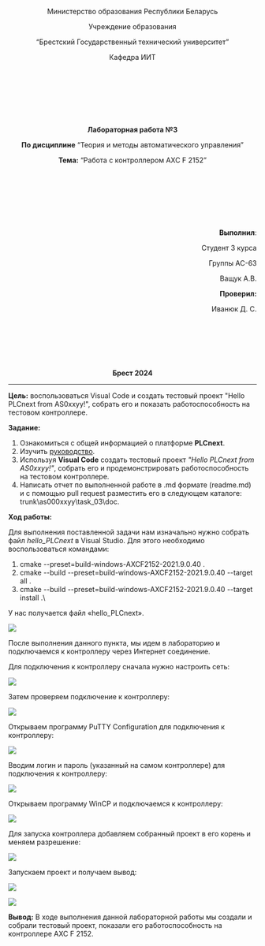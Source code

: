 <p align="center">Министерство образования Республики Беларусь</p>
<p align="center">Учреждение образования</p>
<p align="center">“Брестский Государственный технический университет”</p>
<p align="center">Кафедра ИИТ</p>
<br><br><br><br><br><br>
<p align="center"><strong>Лабораторная работа №3</strong></p>
<p align="center"><strong>По дисциплине</strong> “Теория и методы автоматического управления”</p>
<p align="center"><strong>Тема:</strong> “Работа с контроллером AXC F 2152”</p>
<br><br><br><br><br><br>
<p align="right"><strong>Выполнил</strong>:</p>
<p align="right">Студент 3 курса</p>
<p align="right">Группы АС-63</p>
<p align="right">Ващук А.В.</p>
<p align="right"><strong>Проверил:</strong></p>
<p align="right">Иванюк Д. С.</p>
<br><br><br><br><br>
<p align="center"><strong>Брест 2024</strong></p>

---
**Цель:** воспользоваться Visual Code и создать тестовый проект "Hello PLCnext from AS0xxyy!", собрать его и показать работоспособность на тестовом контроллере.

**Задание:**

1. Ознакомиться с общей информацией о платформе **PLCnext**.
1. Изучить [руководство](https://github.com/savushkin-r-d/PLCnext-howto/tree/master/HowTo%20build%20program%20Hello%20PLCnext).
1. Используя **Visual Code** создать тестовый проект *"Hello PLCnext from AS0xxyy!"*, собрать его и продемонстрировать работоспособность на тестовом контроллере.
1. Написать отчет по выполненной работе в .md формате (readme.md) и с помощью pull request разместить его в следующем каталоге: trunk\as000xxyy\task_03\doc.

**Ход работы:**

Для выполнения поставленной задачи нам изначально нужно собрать файл *hello_PLCnext* в Visual Studio. Для этого необходимо воспользоваться командами:

1) cmake --preset=build-windows-AXCF2152-2021.9.0.40 .
1) cmake --build --preset=build-windows-AXCF2152-2021.9.0.40 --target all .
1) cmake --build --preset=build-windows-AXCF2152-2021.9.0.40 --target install .\

У нас получается файл «hello_PLCnext».

![](Aspose.Words.0e358cb3-9e4d-44f5-bffa-8cdb61d98377.001.png)

После выполнения данного пункта, мы идем в лабораторию и подключаемся к контроллеру через  Интернет соединение.



Для подключения к контроллеру сначала нужно настроить сеть:

![](Aspose.Words.0e358cb3-9e4d-44f5-bffa-8cdb61d98377.002.png)

Затем проверяем подключение к контроллеру:

![](Aspose.Words.0e358cb3-9e4d-44f5-bffa-8cdb61d98377.003.png)






Открываем программу PuTTY Configuration для подключения к контроллеру:

![](Aspose.Words.0e358cb3-9e4d-44f5-bffa-8cdb61d98377.004.png)

Вводим логин и пароль (указанный на самом контроллере) для подключения к контроллеру:

![](Aspose.Words.0e358cb3-9e4d-44f5-bffa-8cdb61d98377.005.png)



Открываем программу WinCP и подключаемся к контроллеру:

![](Aspose.Words.0e358cb3-9e4d-44f5-bffa-8cdb61d98377.006.png)

Для запуска контроллера добавляем собранный проект в его корень и меняем разрешение:

![](Aspose.Words.0e358cb3-9e4d-44f5-bffa-8cdb61d98377.007.png)

Запускаем проект и получаем вывод:

![](Aspose.Words.0e358cb3-9e4d-44f5-bffa-8cdb61d98377.008.png)

![](Aspose.Words.0e358cb3-9e4d-44f5-bffa-8cdb61d98377.009.png)

**Вывод:** В ходе выполнения данной лабораторной работы мы создали и собрали тестовый проект, показали его работоспособность на контроллере AXC F 2152.